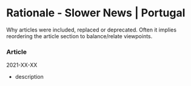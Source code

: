 # Rationale - Slower News | Portugal

Why articles were included, replaced or deprecated. Often it implies reordering the article section to balance/relate viewpoints.

### Article

2021-XX-XX

- description